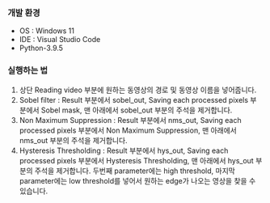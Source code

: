 ### 개발 환경

- OS : Windows 11   
- IDE : Visual Studio Code
- Python-3.9.5


### 실행하는 법

1. 상단 Reading video 부분에 원하는 동영상의 경로 및 동영상 이름을 넣어줍니다.   
2. Sobel filter : Result 부분에서 sobel_out, Saving each processed pixels 부분에서 Sobel mask, 맨 아래에서 sobel_out 부분의 주석을 제거합니다.   
3. Non Maximum Suppression : Result 부분에서 nms_out, Saving each processed pixels 부분에서 Non Maximum Suppression, 맨 아래에서 nms_out 부분의 주석을 제거합니다.   
4. Hysteresis Thresholding : Result 부분에서 hys_out, Saving each processed pixels 부분에서 Hysteresis Thresholding, 맨 아래에서 hys_out 부분의 주석을 제거합니다. 두번째 parameter에는 high threshold, 마지막 parameter에는 low threshold를 넣어서 원하는 edge가 나오는 영상을 찾을 수 있습니다.